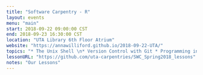 ```yaml
---
title: "Software Carpentry - R"
layout: events
menu: "main"
start: 2018-09-22 09:00:00 CST
end: 2018-09-23 16:30:00 CST
location: "UTA Library 6th Floor Atrium"
website: "https://annawilliford.github.io/2018-09-22-UTA/"
topics: "* The Unix Shell \n* Version Control with Git * Programming in R *"
lessonURL: "https://github.com/uta-carpentries/SWC_Spring2018_lessons"
notes: "Our Lessons"
---
```

